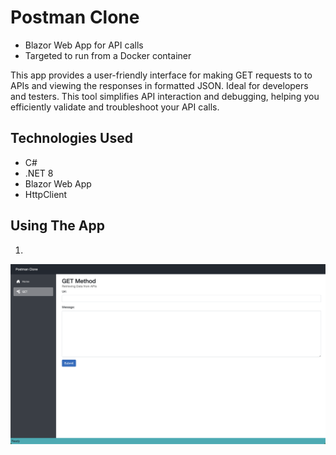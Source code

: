 # Postman Clone
- Blazor Web App for API calls
- Targeted to run from a Docker container

This app provides a user-friendly interface for making GET requests to to APIs and viewing the responses in formatted JSON. Ideal for developers and testers. This tool simplifies API interaction and debugging, helping you efficiently validate and troubleshoot your API calls. 

## Technologies Used
* C#
* .NET 8
* Blazor Web App
* HttpClient

## Using The App
1. 
![Postman clone app ready to run](Images/screenshot1.png "Ready to run")
